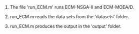 1. The file 'run_ECM.m' runs ECM-NSGA-II and ECM-MOEA/D.

2. run_ECM.m reads the data sets from the 'datasets' folder.

3. run_ECM.m produces the output in the 'output' folder.
